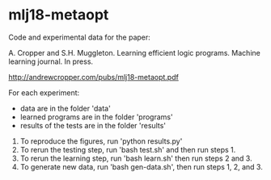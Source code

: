 # mlj18-metaopt
Code and experimental data for the paper:

A. Cropper and S.H. Muggleton. Learning efficient logic programs. Machine learning journal. In press.

http://andrewcropper.com/pubs/mlj18-metaopt.pdf

For each experiment:

- data are in the folder 'data'
- learned programs are in the folder 'programs'
- results of the tests are in the folder 'results'

1. To reproduce the figures, run 'python results.py'
2. To rerun the testing step, run 'bash test.sh' and then run steps 1.
3. To rerun the learning step, run 'bash learn.sh' then run steps 2 and 3.
4. To generate new data, run 'bash gen-data.sh', then run steps 1, 2, and 3.
